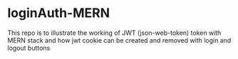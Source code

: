 # loginAuth-MERN

<p>This repo is to illustrate the working of JWT (json-web-token) token with MERN stack and how jwt cookie can be created and removed with login and logout buttons</p>
